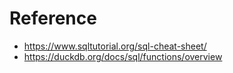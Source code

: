 # Reference

- https://www.sqltutorial.org/sql-cheat-sheet/
- https://duckdb.org/docs/sql/functions/overview
